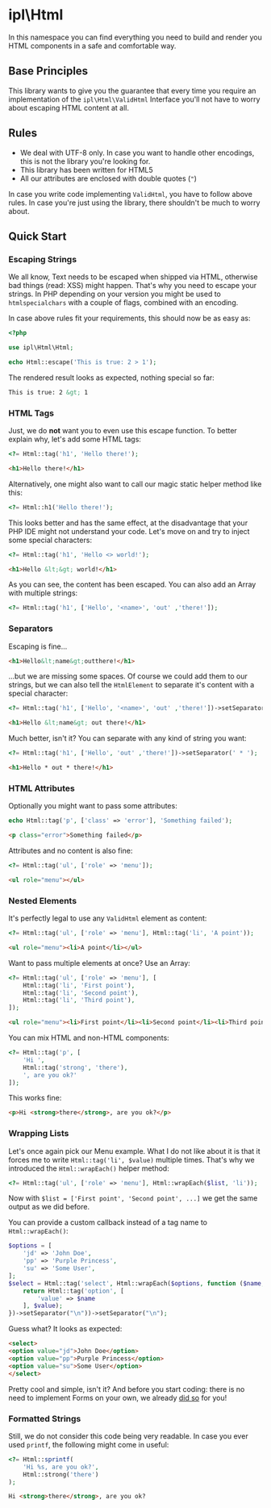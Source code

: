 ipl\Html
========

In this namespace you can find everything you need to build and render you HTML
components in a safe and comfortable way.

Base Principles
---------------

This library wants to give you the guarantee that every time you require an
implementation of the `ipl\Html\ValidHtml` Interface you'll not have to worry
about escaping HTML content at all. 

Rules
-----

* We deal with UTF-8 only. In case you want to handle other encodings, this is
  not the library you're looking for.
* This library has been written for HTML5
* All our attributes are enclosed with double quotes (`"`)

In case you write code implementing `ValidHtml`, you have to follow above rules.
In case you're just using the library, there shouldn't be much to worry about.  

Quick Start
-----------

### Escaping Strings

We all know, Text needs to be escaped when shipped via HTML, otherwise bad things
(read: XSS) might happen. That's why you need to escape your strings. In PHP
depending on your version you might be used to `htmlspecialchars` with a couple
of flags, combined with an encoding.

In case above rules fit your requirements, this should now be as easy as:

```php
<?php

use ipl\Html\Html;

echo Html::escape('This is true: 2 > 1');
```

The rendered result looks as expected, nothing special so far:

```html
This is true: 2 &gt; 1
```

### HTML Tags

Just, we do **not** want you to even use this escape function. To better explain
why, let's add some HTML tags:

```php
<?= Html::tag('h1', 'Hello there!');
```

```html
<h1>Hello there!</h1>
```

Alternatively, one might also want to call our magic static helper method like
this:

```php
<?= Html::h1('Hello there!');
```

This looks better and has the same effect, at the disadvantage that your PHP
IDE might not understand your code. Let's move on and try to inject some special
characters:

```php
<?= Html::tag('h1', 'Hello <> world!');
```

```html
<h1>Hello &lt;&gt; world!</h1>
```

As you can see, the content has been escaped. You can also add an Array with
multiple strings:

```php
<?= Html::tag('h1', ['Hello', '<name>', 'out' ,'there!']);
```

### Separators

Escaping is fine...

```html
<h1>Hello&lt;name&gt;outthere!</h1>
```

...but we are missing some spaces. Of course we could add them to our strings,
but we can also tell the `HtmlElement` to separate it's content with a special
character:

```php
<?= Html::tag('h1', ['Hello', '<name>', 'out' ,'there!'])->setSeparator(' ');
```

```html
<h1>Hello &lt;name&gt; out there!</h1>
```

Much better, isn't it? You can separate with any kind of string you want:

```php
<?= Html::tag('h1', ['Hello', 'out' ,'there!'])->setSeparator(' * ');
```

```html
<h1>Hello * out * there!</h1>
```

### HTML Attributes

Optionally you might want to pass some attributes:

```php
echo Html::tag('p', ['class' => 'error'], 'Something failed');
```

```html
<p class="error">Something failed</p>
```

Attributes and no content is also fine:

```php
<?= Html::tag('ul', ['role' => 'menu']);
```

```html
<ul role="menu"></ul>
```

### Nested Elements

It's perfectly legal to use any `ValidHtml` element as content:

```php
<?= Html::tag('ul', ['role' => 'menu'], Html::tag('li', 'A point'));
```

```html
<ul role="menu"><li>A point</li></ul>
```

Want to pass multiple elements at once? Use an Array:

```php
<?= Html::tag('ul', ['role' => 'menu'], [
    Html::tag('li', 'First point'),
    Html::tag('li', 'Second point'),
    Html::tag('li', 'Third point'),
]);
```

```html
<ul role="menu"><li>First point</li><li>Second point</li><li>Third point</li></ul>
```

You can mix HTML and non-HTML components:

```php
<?= Html::tag('p', [
    'Hi ',
    Html::tag('strong', 'there'),
    ', are you ok?'
]);
```

This works fine:

```html
<p>Hi <strong>there</strong>, are you ok?</p>
```

### Wrapping Lists

Let's once again pick our Menu example. What I do not like about it is that it
forces me to write `Html::tag('li', $value)` multiple times. That's why we
introduced the `Html::wrapEach()` helper method:

```php
<?= Html::tag('ul', ['role' => 'menu'], Html::wrapEach($list, 'li'));
```

Now with `$list = ['First point', 'Second point', ...]` we get the same output
as we did before.

You can provide a custom callback instead of a tag name to `Html::wrapEach()`:

```php
$options = [
    'jd' => 'John Doe',
    'pp' => 'Purple Princess',
    'su' => 'Some User',
];
$select = Html::tag('select', Html::wrapEach($options, function ($name, $value) {
    return Html::tag('option', [
        'value' => $name
    ], $value);
})->setSeparator("\n"))->setSeparator("\n");
```

Guess what? It looks as expected:

```html
<select>
<option value="jd">John Doe</option>
<option value="pp">Purple Princess</option>
<option value="su">Some User</option>
</select>
```

Pretty cool and simple, isn't it? And before you start coding: there is no need
to implement Forms on your own, we already [did so](40-Forms.md) for you!

### Formatted Strings

Still, we do not consider this code being very readable. In case you ever used
`printf`, the following might come in useful:

```php
<?= Html::sprintf(
    'Hi %s, are you ok?',
    Html::strong('there')
);
```

```html
Hi <strong>there</strong>, are you ok?
```
